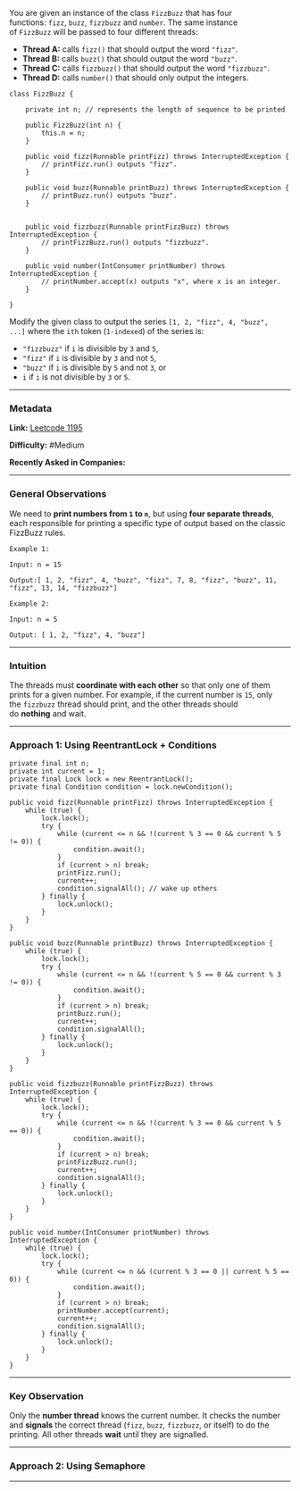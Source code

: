 
You are given an instance of the class `FizzBuzz` that has four functions: `fizz`, `buzz`, `fizzbuzz` and `number`. The same instance of `FizzBuzz` will be passed to four different threads:

- **Thread A:** calls `fizz()` that should output the word `"fizz"`.
- **Thread B:** calls `buzz()` that should output the word `"buzz"`.
- **Thread C:** calls `fizzbuzz()` that should output the word `"fizzbuzz"`.
- **Thread D:** calls `number()` that should only output the integers.

```
class FizzBuzz {

	private int n; // represents the length of sequence to be printed

	public FizzBuzz(int n) {
		this.n = n; 
	}

	public void fizz(Runnable printFizz) throws InterruptedException {
		// printFizz.run() outputs "fizz".
	}

	public void buzz(Runnable printBuzz) throws InterruptedException {
		// printBuzz.run() outputs "buzz".
	}

	
	public void fizzbuzz(Runnable printFizzBuzz) throws InterruptedException {
		// printFizzBuzz.run() outputs "fizzbuzz".
	}

	public void number(IntConsumer printNumber) throws InterruptedException {
		// printNumber.accept(x) outputs "x", where x is an integer.
	}

}
```

Modify the given class to output the series `[1, 2, "fizz", 4, "buzz", ...]` where the `ith` token (`1-indexed`) of the series is:

- `"fizzbuzz"` if `i` is divisible by `3` and `5`,
- `"fizz"` if `i` is divisible by `3` and not `5`,
- `"buzz"` if `i` is divisible by `5` and not `3`, or
- `i` if `i` is not divisible by `3` or `5`.

---
### Metadata

**Link:** [Leetcode 1195](https://leetcode.com/problems/fizz-buzz-multithreaded/?envType=problem-list-v2&envId=concurrency)

**Difficulty:** #Medium

**Recently Asked in Companies:**

---
### General Observations

We need to **print numbers from `1` to `n`**, but using **four separate threads**, each responsible for printing a specific type of output based on the classic FizzBuzz rules.

```
Example 1:

Input: n = 15

Output:[ 1, 2, "fizz", 4, "buzz", "fizz", 7, 8, "fizz", "buzz", 11, "fizz", 13, 14, "fizzbuzz"]

Example 2:

Input: n = 5

Output: [ 1, 2, "fizz", 4, "buzz"]
```

---
### Intuition

The threads must **coordinate with each other** so that only one of them prints for a given number. For example, if the current number is `15`, only the `fizzbuzz` thread should print, and the other threads should do **nothing** and wait.

---
### Approach 1: Using ReentrantLock + Conditions

```
private final int n;
private int current = 1;
private final Lock lock = new ReentrantLock();
private final Condition condition = lock.newCondition();
```

```
public void fizz(Runnable printFizz) throws InterruptedException {
    while (true) {
        lock.lock();
        try {
            while (current <= n && !(current % 3 == 0 && current % 5 != 0)) {
                condition.await();
            }
            if (current > n) break;
            printFizz.run();
            current++;
            condition.signalAll(); // wake up others
        } finally {
            lock.unlock();
        }
    }
}
```

```
public void buzz(Runnable printBuzz) throws InterruptedException {
    while (true) {
        lock.lock();
        try {
            while (current <= n && !(current % 5 == 0 && current % 3 != 0)) {
                condition.await();
            }
            if (current > n) break;
            printBuzz.run();
            current++;
            condition.signalAll();
        } finally {
            lock.unlock();
        }
    }
}
```

```
public void fizzbuzz(Runnable printFizzBuzz) throws InterruptedException {
    while (true) {
        lock.lock();
        try {
            while (current <= n && !(current % 3 == 0 && current % 5 == 0)) {
                condition.await();
            }
            if (current > n) break;
            printFizzBuzz.run();
            current++;
            condition.signalAll();
        } finally {
            lock.unlock();
        }
    }
}
```

```
public void number(IntConsumer printNumber) throws InterruptedException {
    while (true) {
        lock.lock();
        try {
            while (current <= n && (current % 3 == 0 || current % 5 == 0)) {
                condition.await();
            }
            if (current > n) break;
            printNumber.accept(current);
            current++;
            condition.signalAll();
        } finally {
            lock.unlock();
        }
    }
}
```

---
### Key Observation

Only the **number thread** knows the current number. It checks the number and **signals** the correct thread (`fizz`, `buzz`, `fizzbuzz`, or itself) to do the printing. All other threads **wait** until they are signalled.

---
### Approach 2: Using Semaphore





---